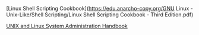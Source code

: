 
[Linux Shell Scripting Cookbook](https://edu.anarcho-copy.org/GNU Linux - Unix-Like/Shell Scripting/Linux Shell Scripting Cookbook - Third Edition.pdf)

[UNIX and Linux System Administration Handbook](https://raw.githubusercontent.com/ivito/cookbook/master/Linux/UNIX%20and%20Linux%20System%20Administration%20Handbook%2C%204th%20Edition.pdf)